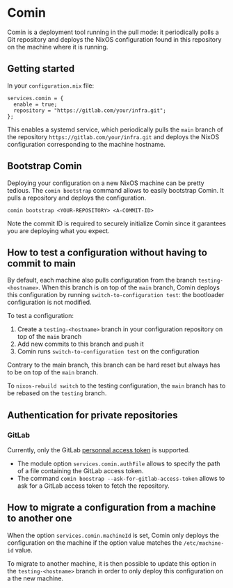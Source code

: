 # Comin

Comin is a deployment tool running in the pull mode: it periodically
polls a Git repository and deploys the NixOS configuration found in
this repository on the machine where it is running.

## Getting started

In your `configuration.nix` file:

    services.comin = {
      enable = true;
      repository = "https://gitlab.com/your/infra.git";
    };

This enables a systemd service, which periodically pulls the `main`
branch of the repository `https://gitlab.com/your/infra.git` and
deploys the NixOS configuration corresponding to the machine hostname.

## Bootstrap Comin

Deploying your configuration on a new NixOS machine can be pretty
tedious. The `comin bootstrap` command allows to easily bootstrap
Comin. It pulls a repository and deploys the configuration.

    comin bootstrap <YOUR-REPOSITORY> <A-COMMIT-ID>

Note the commit ID is required to securely initialize Comin since it
garantees you are deploying what you expect.

## How to test a configuration without having to commit to main

By default, each machine also pulls configuration from the branch
`testing-<hostname>`. When this branch is on top of the `main` branch,
Comin deploys this configuration by running `switch-to-configuration
test`: the bootloader configuration is not modified.

To test a configuration:

1. Create a `testing-<hostname>` branch in your configuration
   repository on top of the `main` branch
2. Add new commits to this branch and push it
3. Comin runs `switch-to-configuration test` on the  configuration

Contrary to the main branch, this branch can be hard reset but always
has to be on top of the `main` branch.

To `nixos-rebuild switch` to the testing configuration, the `main`
branch has to be rebased on the `testing` branch.

## Authentication for private repositories

### GitLab

Currently, only the GitLab [personnal access
token](https://docs.gitlab.com/ee/user/profile/personal_access_tokens.html)
is supported.

- The module option `services.comin.authFile` allows to specify the
  path of a file containing the GitLab access token.
- The command `comin boostrap --ask-for-gitlab-access-token` allows to
  ask for a GitLab access token to fetch the repository.

## How to migrate a configuration from a machine to another one

When the option `services.comin.machineId` is set, Comin only deploys
the configuration on the machine if the option value matches the
`/etc/machine-id` value.

To migrate to another machine, it is then possible to update this option in the `testing-<hostname>` branch in order to only deploy this configuration on a the new machine.
